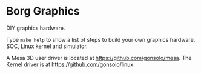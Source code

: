 # Borg Graphics

DIY graphics hardware.

Type `make help` to show a list of steps to build your own graphics hardware, SOC, Linux kernel and simulator.

A Mesa 3D user driver is located at https://github.com/gonsolo/mesa.
The Kernel driver is at https://github.com/gonsolo/linux.
